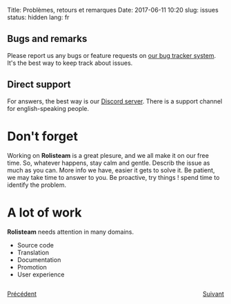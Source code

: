 Title: Problèmes, retours et remarques
Date: 2017-06-11 10:20
slug: issues
status: hidden
lang: fr


## Bugs and remarks

Please report us any bugs or feature requests on [our bug tracker system](https://github.com/Rolisteam/rolisteam/issues).
It's the best way to keep track about issues.

## Direct support

For answers, the best way is our [Discord server](https://discordapp.com/invite/MrMrQwX).
There is a support channel for english-speaking people.

# Don't forget

Working on **Rolisteam** is a great plesure, and we all make it on our free time.
So, whatever happens, stay calm and gentle. Describ the issue as much as you can.
More info we have, easier it gets to solve it.
Be patient, we may take time to answer to you.
Be proactive, try things ! spend time to identify the problem.


# A lot of work

**Rolisteam** needs attention in many domains.

* Source code
* Translation
* Documentation
* Promotion
* User experience


<p style="text-align: left; width:49%; display: inline-block;"><a href="/fr/look.html">Précédent</a></p>
<p style="text-align: right; width:50%;  display: inline-block;"><a href="/fr/contactus.html">Suivant</a></p>
